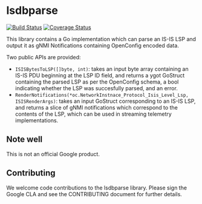# lsdbparse

[![Build
Status](https://travis-ci.org/openconfig/lsdbparse.svg?branch=master)](https://travis-ci.org/openconfig/lsdbparse)
[![Coverage
Status](https://coveralls.io/repos/github/openconfig/lsdbparse/badge.svg?branch=master)](https://coveralls.io/github/openconfig/lsdbparse?branch=master)


This library contains a Go implementation which can parse an IS-IS LSP and
output it as gNMI Notifications containing OpenConfig encoded data.

Two public APIs are provided:

* `ISISBytesToLSP([]byte, int)`: takes an input byte array containing an IS-IS
  PDU beginning at the LSP ID field, and returns a ygot GoStruct containing the
  parsed LSP as per the OpenConfig schema, a bool indicating whether the LSP was
  succesfully parsed, and an error.
* `RenderNotifications(*oc.NetworkInstnace_Protocol_Isis_Level_Lsp,
  ISISRenderArgs)`: takes an input GoStruct corresponding to an IS-IS LSP, and
  returns a slice of gNMI notifications which correspond to the contents of the
  LSP, which can be used in streaming telemetry implementations.

## Note well

This is not an official Google product.

## Contributing
We welcome code contributions to the lsdbparse library. Please sign the Google
CLA and see the CONTRIBUTING document for further details.
